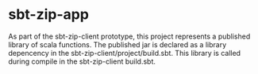 # sbt-zip-app

As part of the sbt-zip-client prototype, this project represents a published library of scala functions. The published jar is declared
as a library depencency in the sbt-zip-client/project/build.sbt. This library is called during compile in the sbt-zip-client build.sbt.




